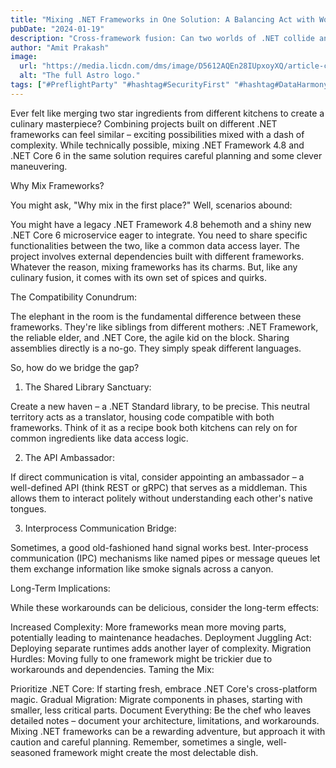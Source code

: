 ```yaml
---
title: "Mixing .NET Frameworks in One Solution: A Balancing Act with Workarounds"
pubDate: "2024-01-19"
description: "Cross-framework fusion: Can two worlds of .NET collide and create a masterpiece? Read on for the recipe (and the workarounds)."
author: "Amit Prakash"
image:
  url: "https://media.licdn.com/dms/image/D5612AQEn28IUpxoyXQ/article-cover_image-shrink_720_1280/0/1705614484050?e=1710979200&v=beta&t=CDetlVBHTMsGnVnSOJtFkd0mv0bsaQ_Zy7_-jV9h6_c"
  alt: "The full Astro logo."
tags: ["#PreflightParty" "#hashtag#SecurityFirst" "#hashtag#DataHarmony" "#hashtag#NoMoreWebWalls"]
---
```

Ever felt like merging two star ingredients from different kitchens to create a culinary masterpiece? Combining projects built on different .NET frameworks can feel similar – exciting possibilities mixed with a dash of complexity. While technically possible, mixing .NET Framework 4.8 and .NET Core 6 in the same solution requires careful planning and some clever maneuvering.

Why Mix Frameworks?

You might ask, "Why mix in the first place?" Well, scenarios abound:

You might have a legacy .NET Framework 4.8 behemoth and a shiny new .NET Core 6 microservice eager to integrate.
You need to share specific functionalities between the two, like a common data access layer.
The project involves external dependencies built with different frameworks.
Whatever the reason, mixing frameworks has its charms. But, like any culinary fusion, it comes with its own set of spices and quirks.

The Compatibility Conundrum:

The elephant in the room is the fundamental difference between these frameworks. They're like siblings from different mothers: .NET Framework, the reliable elder, and .NET Core, the agile kid on the block. Sharing assemblies directly is a no-go. They simply speak different languages.

So, how do we bridge the gap?

1. The Shared Library Sanctuary:

Create a new haven – a .NET Standard library, to be precise. This neutral territory acts as a translator, housing code compatible with both frameworks. Think of it as a recipe book both kitchens can rely on for common ingredients like data access logic.

2. The API Ambassador:

If direct communication is vital, consider appointing an ambassador – a well-defined API (think REST or gRPC) that serves as a middleman. This allows them to interact politely without understanding each other's native tongues.

3. Interprocess Communication Bridge:

Sometimes, a good old-fashioned hand signal works best. Inter-process communication (IPC) mechanisms like named pipes or message queues let them exchange information like smoke signals across a canyon.

Long-Term Implications:

While these workarounds can be delicious, consider the long-term effects:

Increased Complexity: More frameworks mean more moving parts, potentially leading to maintenance headaches.
Deployment Juggling Act: Deploying separate runtimes adds another layer of complexity.
Migration Hurdles: Moving fully to one framework might be trickier due to workarounds and dependencies.
Taming the Mix:

Prioritize .NET Core: If starting fresh, embrace .NET Core's cross-platform magic.
Gradual Migration: Migrate components in phases, starting with smaller, less critical parts.
Document Everything: Be the chef who leaves detailed notes – document your architecture, limitations, and workarounds.
Mixing .NET frameworks can be a rewarding adventure, but approach it with caution and careful planning. Remember, sometimes a single, well-seasoned framework might create the most delectable dish.
